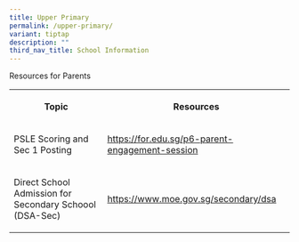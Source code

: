 ```yaml
---
title: Upper Primary
permalink: /upper-primary/
variant: tiptap
description: ""
third_nav_title: School Information
---
```

<p>Resources for Parents</p>
<table>
<tbody>
<tr>
<th rowspan="1" colspan="1">
<p>Topic</p>
</th>
<th rowspan="1" colspan="1">
<p>Resources</p>
</th>
</tr>
<tr>
<td rowspan="1" colspan="1">
<p>PSLE Scoring and Sec 1 Posting</p>
</td>
<td rowspan="1" colspan="1">
<p><a href="https://for.edu.sg/p6-parent-engagement-session" rel="noopener noreferrer nofollow" target="_blank"><u>https://for.edu.sg/p6-parent-engagement-session</u></a>
</p>
</td>
</tr>
<tr>
<td rowspan="1" colspan="1">
<p>Direct School Admission for Secondary Schoool (DSA-Sec)</p>
</td>
<td rowspan="1" colspan="1">
<p><a href="https://www.moe.gov.sg/secondary/dsa" rel="noopener noreferrer nofollow" target="_blank"><u>https://www.moe.gov.sg/secondary/dsa</u></a>
</p>
</td>
</tr>
</tbody>
</table>
<p></p>